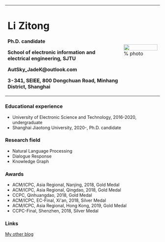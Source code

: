 <table border="0">
  <tr>
    <td width="75%">
      <h1>Li Zitong</h1>
      <p><b>Ph.D. candidate</b></p>
      <p><b>School of electronic information and electrical engineering, SJTU</b></p>
      <p><b><a>AutSky_JadeK@outlook.com</a></b></p>
      <p><b>3-341, SEIEE, 800 Dongchuan Road, Minhang District, Shanghai</b></p>
    </td>
    <td width="25%">
      <img src="/lztzipai.jpg" width="100%">      % photo
    </td>
  </tr>
</table>

### Educational experience
- University of Electronic Science and Technology, 2016-2020, undergraduate
- Shanghai Jiaotong University, 2020-, Ph.D. candidate

### Research field 
- Natural Language Processing
- Dialogue Response
- Knowledge Graph

### Awards
- ACM/ICPC, Asia Regional, Nanjing, 2018, Gold Medal
- ACM/ICPC, Asia Regional, Qingdao, 2018, Gold Medal
- CCPC, Qinhuangdao, 2018, Gold Medal
- ACM/ICPC, EC-Final, Xi'an, 2018, Silver Medal
- ACM/ICPC, Asia Regional, Hong Kong, 2019, Gold Medal
- CCPC-Final, Shenzhen, 2018, Silver Medal

### Links
[My other blog](https://www.cnblogs.com/autsky-jadek)
